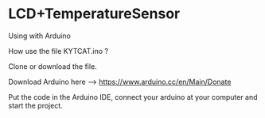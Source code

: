 # LCD+TemperatureSensor
Using with Arduino

How use the file KYTCAT.ino ? 

Clone or download the file.

Download Arduino here --> https://www.arduino.cc/en/Main/Donate

Put the code in the Arduino IDE, connect your arduino at your computer and start the project.
